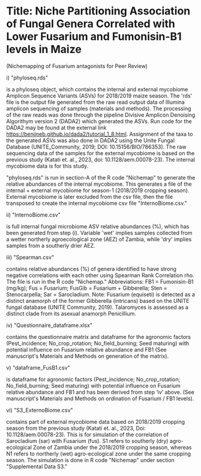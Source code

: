 # Title: Niche Partitioning Association of Fungal Genera Correlated with Lower Fusarium and Fumonisin-B1 levels in Maize
(Nichemapping of Fusarium antagonists for Peer Review)

i) "phyloseq.rds" 

is a phyloseq object, which contains the internal and external mycobiome Amplicon Sequence Variants (ASVs) for 2018/2019 maize season. The 'rds' file is the output file generated from the raw read output data of Illumina amplicon sequencing of samples (materials and methods). The processing of the raw reads was done through the pipeline Divisive Amplicon Denoising Algorithym version 2 (DADA2) which generated the ASVs. Run code for the DADA2 may be found at the external link https://benjjneb.github.io/dada2/tutorial_1_8.html. Assignment of the taxa to the generated ASVs was also done in DADA2 using the Unite Fungal Database (UNITE_Community, 2019; DOI: 10.15156/BIO/786353). The raw sequencing data of the samples for the external mycobiome is based on the previous study (Katati et. al., 2023, doi: 10.1128/aem.00078-23). The internal mycobiome data is for this study.

"phyloseq.rds" is run in section-A of the R code "Nichemap" to generate the relative abundances of the internal mycobiome. This generates a file of the internal + external mycobiome for season-1 (2018/2019 cropping season). External mycobiome is later excluded from the csv file, then the file transposed to create the internal mycobiome csv file "InternoBiome.csv."

ii) "InternoBiome.csv"

is full internal fungal microbiome ASV relative abundances (%), which has been generated from step (i). Variable 'wet' implies samples collected from a wetter northerly agroecological zone (AEZ) of Zambia, while 'dry' implies samples from a southerly drier AEZ.

iii) "Spearman.csv"

contains relative abundances (%) of genera identified to have strong negative correlations with each other using Spearman Rank Correlation rho. The file is run in the R code "Nichemap." Abbreviations: FB1 = Fumonisin-B1 (mg/kg); Fus = Fusarium; FusGib = Fusarium + Gibberella; Sten = Stenocarpella; Sar = Sarocladium.
Note: Fusarium (equiseti) is detected as a distinct anamorph of the former Gibberella (intricans) based on the UNITE fungal database (UNITE Community, 2019). Talaromyces is assessed as a distinct clade from its asexual anamorph Penicillium.

iv) "Questionnaire_dataframe.xlsx" 

contains the questionnaire matrix and dataframe for the agronomic factors (Pest_incidence; No_crop_rotation; No_field_burning; Seed maturing) with potential influence on Fusarium relative abundance and FB1 (See manuscript's Materials and Methods on generation of the matrix).

v) "dataframe_FusB1.csv"

is dataframe for agronomic factors (Pest_incidence; No_crop_rotation; No_field_burning; Seed maturing) with potential influence on Fusarium relative abundance and FB1 and has been derived from step ‘iv’ above. (See manuscript's Materials and Methods on ordination of Fusarium / FB1 levels).

vi) "S3_ExternoBiome.csv"

contains part of external mycobiome data based on 2018/2019 cropping season from the previous study (Katati et. al., 2023, Doi: 10.1128/aem.00078-23). This is for simulation of the correlation of Sarocladium (sar) with Fusarium (fus). S1 refers to southerly (dry) agro-ecological Zone of Zambia under the 2018/2019 cropping season, whereas N1 refers to northerly (wet) agro-ecological zone under the same cropping season. The simulation is done in R code "Nichemap" under section "Supplemental Data S3."
